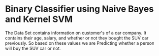 # Binary Classifier using Naive Bayes and Kernel SVM 

The Data Set contains information on customer's of a car company. It contains their age, salary, and whether or not they bought the SUV car previously. 
So based on these values we are Predicting whether a person will buy the SUV car or not. 
